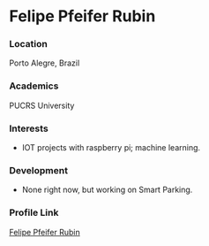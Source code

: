 # Felipe Pfeifer Rubin

### Location

Porto Alegre, Brazil

### Academics

PUCRS University

### Interests

- IOT projects with raspberry pi; machine learning.

### Development

- None right now, but working on Smart Parking.

### Profile Link

[Felipe Pfeifer Rubin](https://github.com/felipe-rubin)
